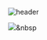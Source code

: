 ![header](https://capsule-render.vercel.app/api?type=waving&color=auto&height=300&section=header&text=Developer%20Asking%20Why&fontSize=50&desc=There%20is%20no%20development%20without%20reason&fontAlignY=48&fontAlign=50)


<img src="https://img.shields.io/badge/Python-3766AB?style=flat-square&logo=Python&logoColor=white"/></a>&nbsp



<!---
secondbonana/secondbonana is a ✨ special ✨ repository because its `README.md` (this file) appears on your GitHub profile.
You can click the Preview link to take a look at your changes.
--->


<!---
back up
https://github.com/kyechan99/capsule-render : 헤더
https://shields.io/ : 뱃지
https://simpleicons.org/ 아이콘
- 👋 Hi, I’m @secondbonana
- 👀 I’m interested in ...
- 🌱 I’m currently learning ...
- 💞️ I’m looking to collaborate on ...
- 📫 How to reach me ...


--->
